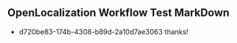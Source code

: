 ## OpenLocalization Workflow Test MarkDown
* d720be83-174b-4308-b89d-2a10d7ae3063 thanks!

<!--HONumber=Aug16_HO3-->


